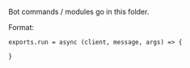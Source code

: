 Bot commands / modules go in this folder.

Format: 
```
exports.run = async (client, message, args) => {

}
```
